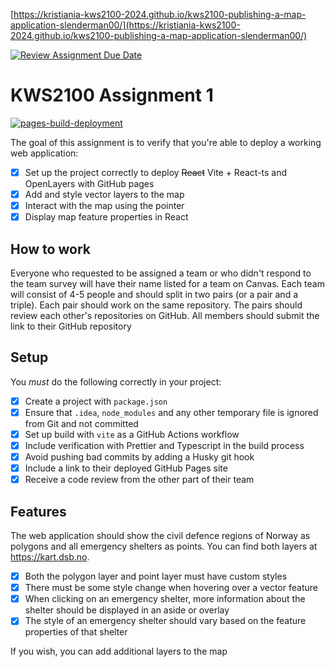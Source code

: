 
[https://kristiania-kws2100-2024.github.io/kws2100-publishing-a-map-application-slenderman00/](https://kristiania-kws2100-2024.github.io/kws2100-publishing-a-map-application-slenderman00/)


[![Review Assignment Due Date](https://classroom.github.com/assets/deadline-readme-button-24ddc0f5d75046c5622901739e7c5dd533143b0c8e959d652212380cedb1ea36.svg)](https://classroom.github.com/a/mTyX4mC8)

# KWS2100 Assignment 1

[![pages-build-deployment](https://github.com/kristiania-kws2100-2024/kws2100-publishing-a-map-application-slenderman00/actions/workflows/pages/pages-build-deployment/badge.svg?branch=gh-pages)](https://kristiania-kws2100-2024.github.io/kws2100-publishing-a-map-application-slenderman00/)

The goal of this assignment is to verify that you're able to deploy a working web application:

- [x] Set up the project correctly to deploy ~~React~~ Vite + React-ts and OpenLayers with GitHub pages
- [x] Add and style vector layers to the map
- [x] Interact with the map using the pointer
- [x] Display map feature properties in React

## How to work

Everyone who requested to be assigned a team or who didn't respond to the team survey will have their name listed for a team on Canvas. Each team will consist of 4-5 people and should split in two pairs (or a pair and a triple). Each pair should work on the same repository. The pairs should review each other's repositories on GitHub. All members should submit the link to their GitHub repository

## Setup

You _must_ do the following correctly in your project:

- [x] Create a project with `package.json`
- [x] Ensure that `.idea`, `node_modules` and any other temporary file is ignored from Git and not committed
- [x] Set up build with `vite` as a GitHub Actions workflow
- [x] Include verification with Prettier and Typescript in the build process
- [x] Avoid pushing bad commits by adding a Husky git hook
- [x] Include a link to their deployed GitHub Pages site
- [x] Receive a code review from the other part of their team

## Features

The web application should show the civil defence regions of Norway as polygons and all emergency shelters as points. You can find both layers at https://kart.dsb.no.

- [x] Both the polygon layer and point layer must have custom styles
- [x] There must be some style change when hovering over a vector feature
- [x] When clicking on an emergency shelter, more information about the shelter should be displayed in an aside or overlay
- [x] The style of an emergency shelter should vary based on the feature properties of that shelter

If you wish, you can add additional layers to the map
